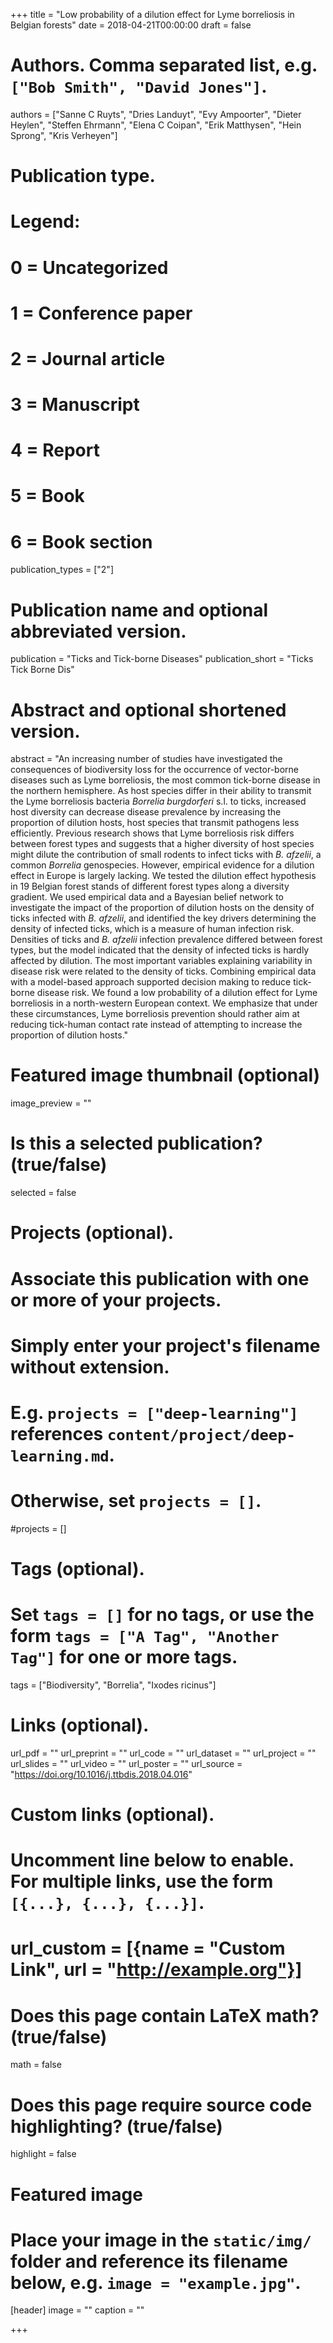 +++
title = "Low probability of a dilution effect for Lyme borreliosis in Belgian forests"
date = 2018-04-21T00:00:00
draft = false

# Authors. Comma separated list, e.g. `["Bob Smith", "David Jones"]`.
authors = ["Sanne C Ruyts", "Dries Landuyt", "Evy Ampoorter", "Dieter Heylen", "Steffen Ehrmann", "Elena C Coipan", "Erik Matthysen", "Hein Sprong", "Kris Verheyen"]

# Publication type.
# Legend:
# 0 = Uncategorized
# 1 = Conference paper
# 2 = Journal article
# 3 = Manuscript
# 4 = Report
# 5 = Book
# 6 = Book section
publication_types = ["2"]

# Publication name and optional abbreviated version.
publication = "Ticks and Tick-borne Diseases"
publication_short = "Ticks Tick Borne Dis"

# Abstract and optional shortened version.
abstract = "An increasing number of studies have investigated the consequences of biodiversity loss for the occurrence of vector-borne diseases such as Lyme borreliosis, the most common tick-borne disease in the northern hemisphere. As host species differ in their ability to transmit the Lyme borreliosis bacteria *Borrelia burgdorferi* s.l. to ticks, increased host diversity can decrease disease prevalence by increasing the proportion of dilution hosts, host species that transmit pathogens less efficiently. Previous research shows that Lyme borreliosis risk differs between forest types and suggests that a higher diversity of host species might dilute the contribution of small rodents to infect ticks with *B. afzelii*, a common *Borrelia* genospecies. However, empirical evidence for a dilution effect in Europe is largely lacking. We tested the dilution effect hypothesis in 19 Belgian forest stands of different forest types along a diversity gradient. We used empirical data and a Bayesian belief network to investigate the impact of the proportion of dilution hosts on the density of ticks infected with *B. afzelii*, and identified the key drivers determining the density of infected ticks, which is a measure of human infection risk. Densities of ticks and *B. afzelii* infection prevalence differed between forest types, but the model indicated that the density of infected ticks is hardly affected by dilution. The most important variables explaining variability in disease risk were related to the density of ticks. Combining empirical data with a model-based approach supported decision making to reduce tick-borne disease risk. We found a low probability of a dilution effect for Lyme borreliosis in a north-western European context. We emphasize that under these circumstances, Lyme borreliosis prevention should rather aim at reducing tick-human contact rate instead of attempting to increase the proportion of dilution hosts."

# Featured image thumbnail (optional)
image_preview = ""

# Is this a selected publication? (true/false)
selected = false

# Projects (optional).
#   Associate this publication with one or more of your projects.
#   Simply enter your project's filename without extension.
#   E.g. `projects = ["deep-learning"]` references `content/project/deep-learning.md`.
#   Otherwise, set `projects = []`.
#projects = []

# Tags (optional).
#   Set `tags = []` for no tags, or use the form `tags = ["A Tag", "Another Tag"]` for one or more tags.
tags = ["Biodiversity", "Borrelia", "Ixodes ricinus"]

# Links (optional).
url_pdf = ""
url_preprint = ""
url_code = ""
url_dataset = ""
url_project = ""
url_slides = ""
url_video = ""
url_poster = ""
url_source = "https://doi.org/10.1016/j.ttbdis.2018.04.016"

# Custom links (optional).
#   Uncomment line below to enable. For multiple links, use the form `[{...}, {...}, {...}]`.
# url_custom = [{name = "Custom Link", url = "http://example.org"}]

# Does this page contain LaTeX math? (true/false)
math = false

# Does this page require source code highlighting? (true/false)
highlight = false

# Featured image
# Place your image in the `static/img/` folder and reference its filename below, e.g. `image = "example.jpg"`.
[header]
image = ""
caption = ""

+++
